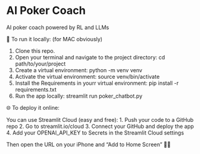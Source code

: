 # AI Poker Coach
AI poker coach powered by RL and LLMs 



🚀 To run it locally: (for MAC obviously)
1. Clone this repo.
2. Open your terminal and navigate to the project directory: cd path/to/your/project
3. Create a virtual environment: python -m venv venv
4. Activate the virtual environment: source venv/bin/activate
5. Install the Requirements in yourr virtual environment: pip install -r requirements.txt
6. Run the app locally: streamlit run poker_chatbot.py 



🌐 To deploy it online:

You can use Streamlit Cloud (easy and free):
	1.	Push your code to a GitHub repo
	2.	Go to streamlit.io/cloud
	3.	Connect your GitHub and deploy the app
	4.	Add your OPENAI_API_KEY to Secrets in the Streamlit Cloud settings

Then open the URL on your iPhone and “Add to Home Screen” 📱✨


